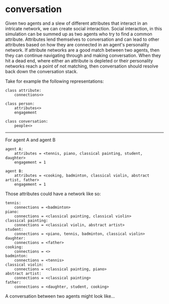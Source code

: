 # conversation

Given two agents and a slew of different attributes that interact in an intricate network, we can create social interaction. Social interaction, in this simulation can be summed up as two agents who try to find a common attribute. Attributes lend themselves to conversation and can lead to other attributes based on how they are connected in an agent's personality network. If attribute networks are a good match between two agents, then they can continue navigating through and making conversation. When they hit a dead end, where either an attribute is depleted or their personality networks reach a point of not matching, then conversation should resolve back down the conversation stack.  

Take for example the following representations:  
```
class attribute:
    connections<>
```
```
class person:
    attributes<>
    engagement
```
```
class conversation:
    people<>
```  
---
For agent A and agent B
```
agent A:
    attributes = <tennis, piano, classical painting, student, daughter>
    engagement = 1

agent B:
    attributes = <cooking, badminton, classical violin, abstract artist, father>
    engagement = 1
```
Those attributes could have a network like so:  
```
tennis:
    connections = <badminton>
piano:
    connections = <classical painting, classical violin>
classical painting:
    connections = <classical violin, abstract artist>
student:
    connections = <piano, tennis, badminton, classical violin>
daughter:
    connections = <father>
cooking:
    connections = <>
badminton:
    connections = <tennis>
classical violin:
    connections = <classical painting, piano>
abstract artist:
    connections = <classical painting>
father:
    connections = <daughter, student, cooking>
```
A conversation between two agents might look like...

### 
